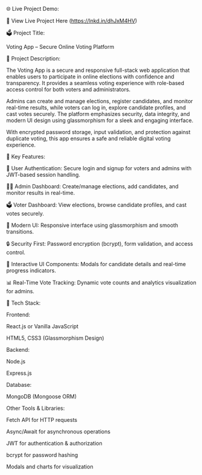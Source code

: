 🌐 Live Project Demo:

🔗 View Live Project Here
 (https://lnkd.in/dhJxM4HV)

🗳️ Project Title:

Voting App – Secure Online Voting Platform

📖 Project Description:

The Voting App is a secure and responsive full-stack web application that enables users to participate in online elections with confidence and transparency. It provides a seamless voting experience with role-based access control for both voters and administrators.

Admins can create and manage elections, register candidates, and monitor real-time results, while voters can log in, explore candidate profiles, and cast votes securely. The platform emphasizes security, data integrity, and modern UI design using glassmorphism for a sleek and engaging interface.

With encrypted password storage, input validation, and protection against duplicate voting, this app ensures a safe and reliable digital voting experience.

🚀 Key Features:

🔐 User Authentication: Secure login and signup for voters and admins with JWT-based session handling.

🧑‍💼 Admin Dashboard: Create/manage elections, add candidates, and monitor results in real-time.

🗳️ Voter Dashboard: View elections, browse candidate profiles, and cast votes securely.

💎 Modern UI: Responsive interface using glassmorphism and smooth transitions.

🔒 Security First: Password encryption (bcrypt), form validation, and access control.

🧩 Interactive UI Components: Modals for candidate details and real-time progress indicators.

📊 Real-Time Vote Tracking: Dynamic vote counts and analytics visualization for admins.

🧰 Tech Stack:

Frontend:

React.js or Vanilla JavaScript

HTML5, CSS3 (Glassmorphism Design)

Backend:

Node.js

Express.js

Database:

MongoDB (Mongoose ORM)

Other Tools & Libraries:

Fetch API for HTTP requests

Async/Await for asynchronous operations

JWT for authentication & authorization

bcrypt for password hashing

Modals and charts for visualization
